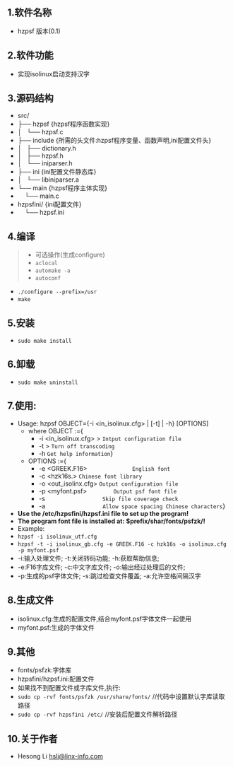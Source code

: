 ## 1.软件名称
* hzpsf 版本(0.1)

## 2.软件功能
* 实现isolinux启动支持汉字

## 3.源码结构
* src/
* ├── hzpsf             {hzpsf程序函数实现}
* │   └── hzpsf.c
* ├── include           {所需的头文件:hzpsf程序变量、函数声明,ini配置文件头}
* │   ├── dictionary.h
* │   ├── hzpsf.h
* │   └── iniparser.h
* ├── ini               {ini配置文件静态库}
* │   └── libiniparser.a
* └── main              {hzpsf程序主体实现}
*     └── main.c
* hzpsfini/             {ini配置文件}
*     └── hzpsf.ini         

## 4.编译
> * 可选操作(生成configure)
> * ```aclocal```
> * ```automake -a```
> * ```autoconf```

* ```./configure --prefix=/usr```
* ```make```

## 5.安装
* ```sudo make install```

## 6.卸载
* ```sudo make uninstall```

## 7.使用:
* Usage:	hzpsf	OBJECT={-i <in_isolinux.cfg> | [-t] | -h}	[OPTIONS]
	* where	OBJECT	:={
		* -i <in_isolinux.cfg> > ```Intput configuration file```
		* -t > ```Turn off transcoding```
		* -h ```Get help information```}
	* OPTIONS	:={
		* -e <GREEK.F16> &emsp;&emsp;&emsp;&emsp;&emsp;&emsp;&emsp;```English font```
		* -c <hzk16s.> ```Chinese font library```
		* -o <out_isolinx.cfg> ```Output configuration file```
		* -p <myfont.psf> &emsp;&emsp;&emsp;&emsp;```Output psf font file```
		* -s &emsp;&emsp;&emsp;&emsp;&emsp;&emsp;&emsp;&emsp;&emsp;```Skip file coverage check```
		* -a &emsp;&emsp;&emsp;&emsp;&emsp;&emsp;&emsp;&emsp;&emsp;```Allow space spacing Chinese characters```}
* **Use the /etc/hzpsfini/hzpsf.ini file to set up the program!**
* **The program font file is installed at: $prefix/shar/fonts/psfzk/!**
* Example:
* ```hzpsf -i isolinux_utf.cfg ```
* ```hzpsf -t -i isolinux_gb.cfg -e GREEK.F16 -c hzk16s -o isolinux.cfg -p myfont.psf```
* -i:输入处理文件;      -t:关闭转码功能;        -h:获取帮助信息;
* -e:F16字库文件;       -c:中文字库文件;        -o:输出经过处理后的文件;
* -p:生成的psf字体文件;  -s:跳过检查文件覆盖;	  -a:允许空格间隔汉字

## 8.生成文件
* isolinux.cfg:生成的配置文件,结合myfont.psf字体文件一起使用
* myfont.psf:生成的字体文件

## 9.其他
* fonts/psfzk:字体库
* hzpsfini/hzpsf.ini:配置文件
* 如果找不到配置文件或字库文件,执行:
* ```sudo cp -rvf fonts/psfzk /usr/share/fonts/``` //代码中设置默认字库读取路径
* ```sudo cp -rvf hzpsfini /etc/``` //安装后配置文件解析路径

## 10.关于作者
* Hesong Li <hsli@linx-info.com>
